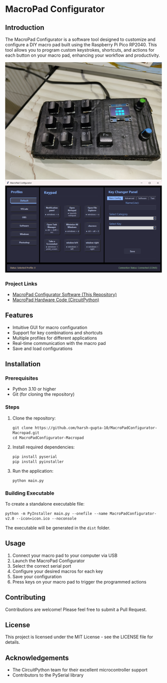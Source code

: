 # MacroPad Configurator

## Introduction

The MacroPad Configurator is a software tool designed to customize and configure a DIY macro pad built using the Raspberry Pi Pico RP2040. This tool allows you to program custom keystrokes, shortcuts, and actions for each button on your macro pad, enhancing your workflow and productivity.

![MacroPad Hardware](https://github.com/harsh-gupta-10/MacroPadConfigurator-Macropad/blob/main/img/macropad.jpg?raw=true)
![MacroPad Configurator Software](https://github.com/harsh-gupta-10/MacroPadConfigurator-Macropad/blob/main/img/screenshot.png?raw=true)

### Project Links
- [MacroPad Configurator Software (This Repository)](https://github.com/harsh-gupta-10/MacroPadConfigurator-Macropad)
- [MacroPad Hardware Code (CircuitPython)](https://github.com/harsh-gupta-10/macropad-rp2040)

## Features

- Intuitive GUI for macro configuration
- Support for key combinations and shortcuts
- Multiple profiles for different applications
- Real-time communication with the macro pad
- Save and load configurations

## Installation

### Prerequisites
- Python 3.10 or higher
- Git (for cloning the repository)

### Steps

1. Clone the repository:
   ```
   git clone https://github.com/harsh-gupta-10/MacroPadConfigurator-Macropad.git
   cd MacroPadConfigurator-Macropad
   ```

2. Install required dependencies:
   ```
   pip install pyserial
   pip install pyinstaller
   ```

3. Run the application:
   ```
   python main.py
   ```

### Building Executable

To create a standalone executable file:

```
python -m PyInstaller main.py --onefile --name MacroPadConfigurator-v2.0 --icon=icon.ico --noconsole
```

The executable will be generated in the `dist` folder.

## Usage

1. Connect your macro pad to your computer via USB
2. Launch the MacroPad Configurator
3. Select the correct serial port
4. Configure your desired macros for each key
5. Save your configuration
6. Press keys on your macro pad to trigger the programmed actions

## Contributing

Contributions are welcome! Please feel free to submit a Pull Request.

## License

This project is licensed under the MIT License - see the LICENSE file for details.

## Acknowledgements

- The CircuitPython team for their excellent microcontroller support
- Contributors to the PySerial library